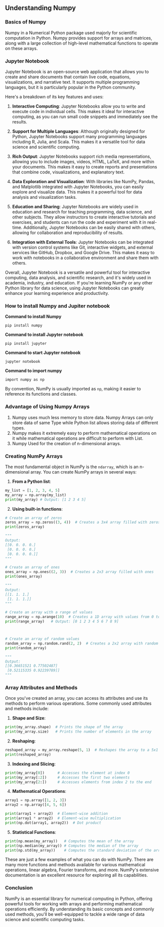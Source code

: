 ## Understanding Numpy

### Basics of Numpy

Numpy in a Numerical Python package used majorly for scientific computation in Python. Numpy provides support for arrays and matrices, along with a large collection of high-level mathematical functions to operate on these arrays.

### Jupyter Notebook

Jupyter Notebook is an open-source web application that allows you to create and share documents that contain live code, equations, visualizations, and narrative text. It supports multiple programming languages, but it is particularly popular in the Python community.

Here's a breakdown of its key features and uses:

1. **Interactive Computing**: Jupyter Notebooks allow you to write and execute code in individual cells. This makes it ideal for interactive computing, as you can run small code snippets and immediately see the results.

2. **Support for Multiple Languages**: Although originally designed for Python, Jupyter Notebooks support many programming languages including R, Julia, and Scala. This makes it a versatile tool for data science and scientific computing.

3. **Rich Output**: Jupyter Notebooks support rich media representations, allowing you to include images, videos, HTML, LaTeX, and more within your documents. This makes it easy to create reports and presentations that combine code, visualizations, and explanatory text.

4. **Data Exploration and Visualization**: With libraries like NumPy, Pandas, and Matplotlib integrated with Jupyter Notebooks, you can easily explore and visualize data. This makes it a powerful tool for data analysis and visualization tasks.

5. **Education and Sharing**: Jupyter Notebooks are widely used in education and research for teaching programming, data science, and other subjects. They allow instructors to create interactive tutorials and exercises, and students can run the code and experiment with it in real-time. Additionally, Jupyter Notebooks can be easily shared with others, allowing for collaboration and reproducibility of results.

6. **Integration with External Tools**: Jupyter Notebooks can be integrated with version control systems like Git, interactive widgets, and external services like GitHub, Dropbox, and Google Drive. This makes it easy to work with notebooks in a collaborative environment and share them with others.

Overall, Jupyter Notebook is a versatile and powerful tool for interactive computing, data analysis, and scientific research, and it's widely used in academia, industry, and education. If you're learning NumPy or any other Python library for data science, using Jupyter Notebooks can greatly enhance your learning experience and productivity.


### How to install Numpy and Jupiter notebook

**Command to install Numpy**
```
pip install numpy
```

**Command to install Jupyter notebook**
```
pip install jupyter
```

**Command to start Jupyter notebook**

```
jupyter notebook
```

**Command to import numpy**

```
import numpy as np
```
By convention, NumPy is usually imported as `np`, making it easier to reference its functions and classes.

### Advantage of Using Numpy Arrays

1. Numpy uses much less memory to store data. Numpy Arrays can only store data of same Type while Python list allows storing data of different types.
2. Numpy makes it extremely easy to perform mathematical operations on it while mathematical operations are difficult to perform with List.
3. Numpy Used for the creation of n-dimensional arrays.


### Creating NumPy Arrays

The most fundamental object in NumPy is the `ndarray`, which is an n-dimensional array. You can create NumPy arrays in several ways:

1. **From a Python list**:

```python
my_list = [1, 2, 3, 4, 5]
my_array = np.array(my_list)
print(my_array) # Output: [1 2 3 4 5]
```

2. **Using built-in functions**:

```python
# Create an array of zeros
zeros_array = np.zeros((3, 4))  # Creates a 3x4 array filled with zeros
print(zeros_array)

"""
Output:
[[0. 0. 0. 0.]
 [0. 0. 0. 0.]
 [0. 0. 0. 0.]]
"""

# Create an array of ones
ones_array = np.ones((2, 3))  # Creates a 2x3 array filled with ones
print(ones_array)

"""
Output:
[[1. 1. 1.]
 [1. 1. 1.]]
"""

# Create an array with a range of values
range_array = np.arange(10)  # Creates a 1D array with values from 0 to 9
print(range_array)   # Output: [0 1 2 3 4 5 6 7 8 9]



# Create an array of random values
random_array = np.random.rand(2, 2)  # Creates a 2x2 array with random values
print(random_array)

"""
Output:
[[0.36651521 0.77502487]
 [0.52115335 0.92239789]]
"""

```

### Array Attributes and Methods

Once you've created an array, you can access its attributes and use its methods to perform various operations. Some commonly used attributes and methods include:

1. **Shape and Size**:

```python
print(my_array.shape)  # Prints the shape of the array
print(my_array.size)   # Prints the number of elements in the array
```

2. **Reshaping**:

```python
reshaped_array = my_array.reshape(5, 1)  # Reshapes the array to a 5x1 array
print(reshaped_array)
```

3. **Indexing and Slicing**:

```python
print(my_array[0])      # Accesses the element at index 0
print(my_array[:2])     # Accesses the first two elements
print(my_array[2:])     # Accesses elements from index 2 to the end
```

4. **Mathematical Operations**:

```python
array1 = np.array([1, 2, 3])
array2 = np.array([4, 5, 6])

print(array1 + array2)  # Element-wise addition
print(array1 * array2)  # Element-wise multiplication
print(np.dot(array1, array2))  # Dot product
```

5. **Statistical Functions**:

```python
print(np.mean(my_array))   # Computes the mean of the array
print(np.median(my_array)) # Computes the median of the array
print(np.std(my_array))    # Computes the standard deviation of the array
```

These are just a few examples of what you can do with NumPy. There are many more functions and methods available for various mathematical operations, linear algebra, Fourier transforms, and more. NumPy's extensive documentation is an excellent resource for exploring all its capabilities.

### Conclusion

NumPy is an essential library for numerical computing in Python, offering powerful tools for working with arrays and performing mathematical operations efficiently. By understanding its basic concepts and commonly used methods, you'll be well-equipped to tackle a wide range of data science and scientific computing tasks.
